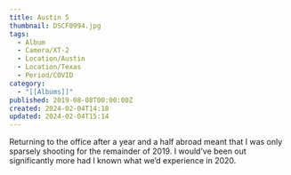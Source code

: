 ```yaml
---
title: Austin 5
thumbnail: DSCF0994.jpg
tags:
  - Album
  - Camera/XT-2
  - Location/Austin
  - Location/Texas
  - Period/COVID
category:
  - "[[Albums]]"
published: 2019-08-08T00:00:00Z
created: 2024-02-04T14:18
updated: 2024-02-04T15:14
---
```

Returning to the office after a year and a half abroad meant that I was only sparsely shooting for the remainder of 2019. I would’ve been out significantly more had I known what we’d experience in 2020.
